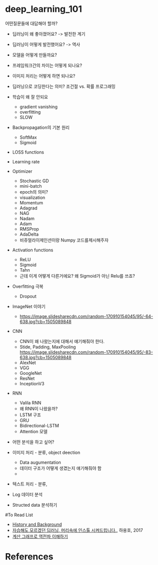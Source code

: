 # deep_learning_101

어떤질문들에 대답해야 할까?
- 딥러닝이 왜 좋아졌어요? -> 발전한 계기
- 딥러닝이 어떻게 발전했어요? -> 역사
- 모델을 어떻게 만들까요?
- 프레임워크간의 차이는 어떻게 되나요?
- 이미지 처리는 어떻게 하면 되나요?
- 딥러닝으로 코딩한다는 의미? 조건절 vs. 확률 프로그래밍
- 학습이 왜 잘 안되요
  - gradient vanishing
  - overfitting
  - SLOW
- Backpropagation의 기본 원리
  - SoftMax
  - Sigmoid

- LOSS functions
- Learning rate
- Optimizer
  - Stochastic GD
  - mini-batch
  - epoch의 의미?
  - visualization
  - Momentum
  - Adagrad
  - NAG
  - Nadam
  - Adam
  - RMSProp
  - AdaDelta
  - 비쥬얼라이제인션이랑 Numpy 코드를제시해주자
- Activation functions
  - ReLU
  - Sigmoid
  - Tahn
  - 근데 이게 어떻게 다른거에요? 왜 Sigmoid가 아닌 Relu를 쓰죠?
- Overfitting 극복
  - Dropout
- ImageNet 이야기
  - https://image.slidesharecdn.com/random-170910154045/95/-64-638.jpg?cb=1505089848


- CNN
  - CNN이 왜 나왔는지에 대해서 얘기해줘야 한다.
  - Stide, Padding, MaxPooling
   https://image.slidesharecdn.com/random-170910154045/95/-83-638.jpg?cb=1505089848
  - AlexNet
  - VGG
  - GoogleNet
  - ResNet
  - InceptionV3
- RNN
  - Valila RNN
  - 왜 RNN이 나왔을까?
  - LSTM 구조
  - GRU
  - Bidirectional-LSTM
  - Attention 모델
- 어떤 분석을 하고 싶어?
- 이미지 처리 - 분류, object deection
  - Data augumentation
  - 데이터 구조가 어떻게 생겼는지 얘기해줘야 함
  -
- 텍스트 처리 - 분류,
- Log 데이터 분석
- Structed data 분석하기


#To Read List
- [History and Background](https://beamandrew.github.io/deeplearning/2017/02/23/deep_learning_101_part1.html)
- [자습해도 모르겠던 딥러닝, 머리속에 인스톨 시켜드립니다.](https://www.slideshare.net/yongho/ss-79607172), 하용호, 2017
- [계산 그래프로 역전파 이해하기](https://brunch.co.kr/@chris-song/22)

# References
